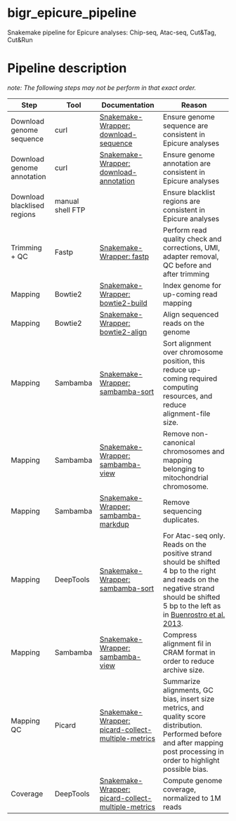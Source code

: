 # bigr_epicure_pipeline
Snakemake pipeline for Epicure analyses: Chip-seq, Atac-seq, Cut&Tag, Cut&Run


# Pipeline description

_note: The following steps may not be perform in that exact order._

| Step                        | Tool             | Documentation                                                                                                                                          | Reason                                                                                                                                                                                                                             |
| --------------------------- | ---------------- | ------------------------------------------------------------------------------------------------------------------------------------------------------ | ---------------------------------------------------------------------------------------------------------------------------------------------------------------------------------------------------------------------------------- |
| Download genome sequence    | curl             | [Snakemake-Wrapper: download-sequence](https://snakemake-wrappers.readthedocs.io/en/v1.28.0/wrappers/reference/ensembl-sequence.html)                  | Ensure genome sequence are consistent in Epicure analyses                                                                                                                                                                          |
| Download genome annotation  | curl             | [Snakemake-Wrapper: download-annotation](https://snakemake-wrappers.readthedocs.io/en/v1.28.0/wrappers/reference/ensembl-annotation.html)              | Ensure genome annotation are consistent in Epicure analyses                                                                                                                                                                        |
| Download blacklised regions | manual shell FTP |                                                                                                                                                        | Ensure blacklist regions are consistent in Epicure analyses                                                                                                                                                                        |
| Trimming + QC               | Fastp            | [Snakemake-Wrapper: fastp](https://snakemake-wrappers.readthedocs.io/en/v1.28.0/wrappers/fastp.html)                                                   | Perform read quality check and corrections, UMI, adapter removal, QC before and after trimming                                                                                                                                     |
| Mapping                     | Bowtie2          | [Snakemake-Wrapper: bowtie2-build](https://snakemake-wrappers.readthedocs.io/en/v1.28.0/wrappers/bowtie2/build.html)                                   | Index genome for up-coming read mapping                                                                                                                                                                                            |
| Mapping                     | Bowtie2          | [Snakemake-Wrapper: bowtie2-align](https://snakemake-wrappers.readthedocs.io/en/v1.28.0/wrappers/bowtie2/align.html)                                   | Align sequenced reads on the genome                                                                                                                                                                                                |
| Mapping                     | Sambamba         | [Snakemake-Wrapper: sambamba-sort](https://snakemake-wrappers.readthedocs.io/en/v1.28.0/wrappers/sambamba/sort.html)                                   | Sort alignment over chromosome position, this reduce up-coming required computing resources, and reduce alignment-file size.                                                                                                       |
| Mapping                     | Sambamba         | [Snakemake-Wrapper: sambamba-view](https://snakemake-wrappers.readthedocs.io/en/v1.28.0/wrappers/sambamba/view.html)                                   | Remove non-canonical chromosomes and mapping belonging to mitochondrial chromosome.                                                                                                                                                |
| Mapping                     | Sambamba         | [Snakemake-Wrapper: sambamba-markdup](https://snakemake-wrappers.readthedocs.io/en/v1.28.0/wrappers/sambamba/markdup.html)                             | Remove sequencing duplicates.                                                                                                                                                                                                      |
| Mapping                     | DeepTools        | [Snakemake-Wrapper: sambamba-sort](https://snakemake-wrappers.readthedocs.io/en/v1.28.0/wrappers/deeptools/alignmentsieve.html)                        | For Atac-seq only. Reads on the positive strand should be shifted 4 bp to the right and reads on the negative strand should be shifted 5 bp to the left as in [Buenrostro et al. 2013](https://pubmed.ncbi.nlm.nih.gov/24097267/). |
| Mapping                     | Sambamba         | [Snakemake-Wrapper: sambamba-view](https://snakemake-wrappers.readthedocs.io/en/v1.28.0/wrappers/sambamba/view.html)                                   | Compress alignment fil in CRAM format in order to reduce archive size.                                                                                                                                                             |
| Mapping QC                  | Picard           | [Snakemake-Wrapper: picard-collect-multiple-metrics](https://snakemake-wrappers.readthedocs.io/en/v1.28.0/wrappers/picard/collectmultiplemetrics.html) | Summarize alignments, GC bias, insert size metrics, and quality score distribution. Performed before and after mapping post processing in order to highlight possible bias.                                                        |
| Coverage                    | DeepTools        | [Snakemake-Wrapper: picard-collect-multiple-metrics](https://snakemake-wrappers.readthedocs.io/en/v1.28.0/wrappers/deeptools/bamcoverage.html)         | Compute genome coverage, normalized to 1M reads |